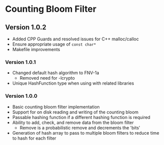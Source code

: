 # Counting Bloom Filter

## Version 1.0.2
* Added CPP Guards and resolved issues for C++ malloc/calloc
* Ensure appropriate usage of `const char*`
* Makefile improvements

### Version 1.0.1
* Changed default hash algorithm to FNV-1a
  * Removed need for -lcrypto
* Unique HashFunction type when using with related libraries

### Version 1.0.0
* Basic counting bloom filter implementation
* Support for on disk reading and writing of the counting bloom
* Passable hashing function if a different hashing function is required
* Ability to add, check, and remove data from the bloom filter
  * Remove is a probabilistic remove and decrements the 'bits'
* Generation of hash array to pass to multiple bloom filters to reduce time
to hash for each filter
